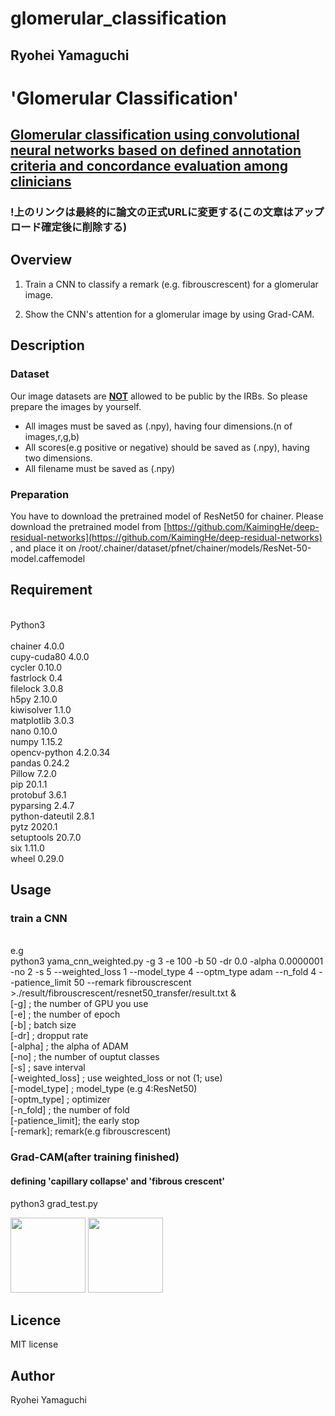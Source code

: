 # glomerular_classification

## Ryohei Yamaguchi

'Glomerular Classification'
====
## [Glomerular classification using convolutional neural networks based on defined annotation criteria and concordance evaluation among clinicians](https://www.sciencedirect.com/science/article/pii/S2468024920317940?via%3Dihub#tbl6)
### !上のリンクは最終的に論文の正式URLに変更する(この文章はアップロード確定後に削除する)

## Overview
1. Train a CNN to classify a remark (e.g. fibrouscrescent) for a glomerular image.

2. Show the CNN's attention for a glomerular image by using Grad-CAM.

## Description
### Dataset
Our image datasets are **<u>NOT</u>** allowed to be public by the IRBs. So please prepare the images by yourself. 

* All images must be saved as (.npy), having four dimensions.(n of images,r,g,b)<br> 
* All scores(e.g positive or negative) should be saved as (.npy), having two dimensions.<br>
* All filename must be saved as (.npy)

### Preparation
You have to download the pretrained model of ResNet50 for chainer. Please download the pretrained model from [https://github.com/KaimingHe/deep-residual-networks](https://github.com/KaimingHe/deep-residual-networks)
, and place it on /root/.chainer/dataset/pfnet/chainer/models/ResNet-50-model.caffemodel


## Requirement
<br>
Python3
<br>
<br>
chainer         4.0.0
<br>
cupy-cuda80     4.0.0
<br>
cycler          0.10.0
<br>
fastrlock       0.4
<br>
filelock        3.0.8
<br>
h5py            2.10.0
<br>
kiwisolver      1.1.0
<br>
matplotlib      3.0.3
<br>
nano            0.10.0
<br>
numpy           1.15.2
<br>
opencv-python   4.2.0.34
<br>
pandas          0.24.2
<br>
Pillow          7.2.0
<br>
pip             20.1.1
<br>
protobuf        3.6.1
<br>
pyparsing       2.4.7
<br>
python-dateutil 2.8.1
<br>
pytz            2020.1
<br>
setuptools      20.7.0
<br>
six             1.11.0
<br>
wheel           0.29.0


## Usage
### train a CNN
<br>
e.g
<br>
python3 yama_cnn_weighted.py -g 3 -e 100 -b 50 -dr 0.0 -alpha 0.0000001 -no 2 -s 5  --weighted_loss 1 --model_type 4 --optm_type adam --n_fold 4 --patience_limit 50 --remark fibrouscrescent >./result/fibrouscrescent/resnet50_transfer/result.txt &
<br>
[-g] ; the number of GPU you use
<br>
[-e] ; the number of epoch
<br>
[-b] ; batch size
<br>
[-dr] ; dropput rate
<br>
[-alpha] ; the alpha of ADAM
<br>
[-no] ; the number of ouptut classes
<br>
[-s] ; save interval
<br>
[-weighted_loss] ; use weighted_loss or not (1; use)
<br>
[-model_type] ; model_type (e.g 4:ResNet50)
<br>
[-optm_type] ; optimizer
<br>
[-n_fold] ; the number of fold
<br>
[-patience_limit]; the early stop
<br>
[-remark]; remark(e.g fibrouscrescent)


### Grad-CAM(after training finished)
#### defining 'capillary collapse' and 'fibrous crescent'
python3 grad_test.py

<img src="/Users/home_pc/Desktop/図1.png" width="120">
<img src="/Users/home_pc/Desktop/図2.png" width="120">



## Licence
MIT license

## Author
Ryohei Yamaguchi
